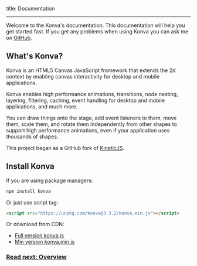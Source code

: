 title: Documentation

---

Welcome to the Konva's documentation. This documentation will help you get started fast.
If you get any problems when using Konva you can ask me on [GitHub](https://github.com/konvajs/konva/issues).

## What's Konva?

Konva is an HTML5 Canvas JavaScript framework that extends the 2d context
by enabling canvas interactivity for desktop and mobile applications.

Konva enables high performance animations, transitions, node nesting, layering, filtering,
caching, event handling for desktop and mobile applications, and much more.

You can draw things onto the stage, add event listeners to them, move them,
scale them, and rotate them independently from other shapes to support high performance
animations, even if your application uses thousands of shapes.

This project began as a GitHub fork of [KineticJS](https://github.com/ericdrowell/KineticJS).

## Install Konva

If you are using package managers:

```bash
npm install konva
```

Or just use script tag:

```html
<script src="https://unpkg.com/konva@3.3.2/konva.min.js"></script>
```

Or download from CDN:

* [Full version konva.js](https://unpkg.com/konva@3.3.2/konva.js)
* [Min version konva.min.js](https://unpkg.com/konva@3.3.2/konva.min.js)

### [Read next: Overview](/docs/overview.html)
